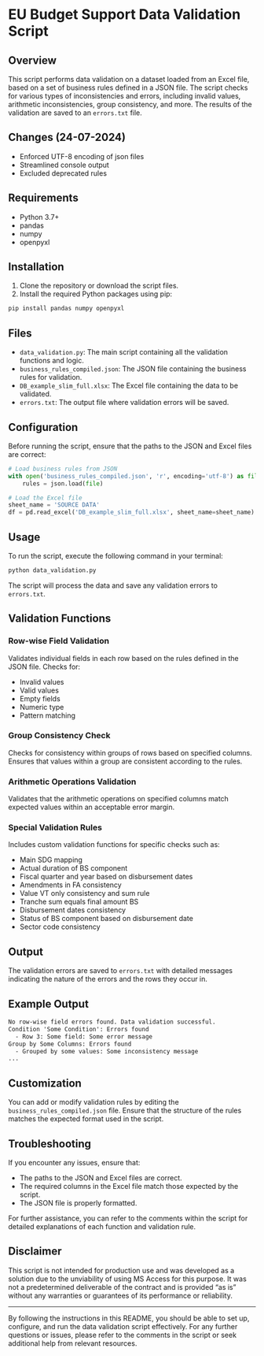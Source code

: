 # EU Budget Support Data Validation Script

## Overview

This script performs data validation on a dataset loaded from an Excel file, based on a set of business rules defined in a JSON file. The script checks for various types of inconsistencies and errors, including invalid values, arithmetic inconsistencies, group consistency, and more. The results of the validation are saved to an `errors.txt` file.

## Changes (24-07-2024)
- Enforced UTF-8 encoding of json files
- Streamlined console output
- Excluded deprecated rules

## Requirements

- Python 3.7+
- pandas
- numpy
- openpyxl

## Installation

1. Clone the repository or download the script files.
2. Install the required Python packages using pip:

```bash
pip install pandas numpy openpyxl
```

## Files

- `data_validation.py`: The main script containing all the validation functions and logic.
- `business_rules_compiled.json`: The JSON file containing the business rules for validation.
- `DB_example_slim_full.xlsx`: The Excel file containing the data to be validated.
- `errors.txt`: The output file where validation errors will be saved.

## Configuration

Before running the script, ensure that the paths to the JSON and Excel files are correct:

```python
# Load business rules from JSON
with open('business_rules_compiled.json', 'r', encoding='utf-8') as file:
    rules = json.load(file)

# Load the Excel file
sheet_name = 'SOURCE DATA'
df = pd.read_excel('DB_example_slim_full.xlsx', sheet_name=sheet_name)
```

## Usage

To run the script, execute the following command in your terminal:

```bash
python data_validation.py
```

The script will process the data and save any validation errors to `errors.txt`.

## Validation Functions

### Row-wise Field Validation

Validates individual fields in each row based on the rules defined in the JSON file. Checks for:
- Invalid values
- Valid values
- Empty fields
- Numeric type
- Pattern matching

### Group Consistency Check

Checks for consistency within groups of rows based on specified columns. Ensures that values within a group are consistent according to the rules.

### Arithmetic Operations Validation

Validates that the arithmetic operations on specified columns match expected values within an acceptable error margin.

### Special Validation Rules

Includes custom validation functions for specific checks such as:
- Main SDG mapping
- Actual duration of BS component
- Fiscal quarter and year based on disbursement dates
- Amendments in FA consistency
- Value VT only consistency and sum rule
- Tranche sum equals final amount BS
- Disbursement dates consistency
- Status of BS component based on disbursement date
- Sector code consistency

## Output

The validation errors are saved to `errors.txt` with detailed messages indicating the nature of the errors and the rows they occur in.

## Example Output

```txt
No row-wise field errors found. Data validation successful.
Condition 'Some Condition': Errors found
  - Row 3: Some field: Some error message
Group by Some Columns: Errors found
  - Grouped by some values: Some inconsistency message
...
```

## Customization

You can add or modify validation rules by editing the `business_rules_compiled.json` file. Ensure that the structure of the rules matches the expected format used in the script.

## Troubleshooting

If you encounter any issues, ensure that:
- The paths to the JSON and Excel files are correct.
- The required columns in the Excel file match those expected by the script.
- The JSON file is properly formatted.

For further assistance, you can refer to the comments within the script for detailed explanations of each function and validation rule.

## Disclaimer
This script is not intended for production use and was developed as a solution due to the unviability of using MS Access for this purpose. It was not a predetermined deliverable of the contract and is provided “as is” without any warranties or guarantees of its performance or reliability.

---

By following the instructions in this README, you should be able to set up, configure, and run the data validation script effectively. For any further questions or issues, please refer to the comments in the script or seek additional help from relevant resources.
